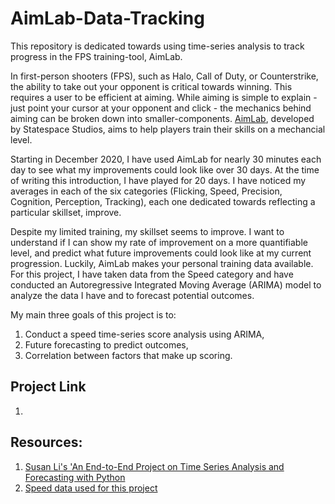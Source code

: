 # AimLab-Data-Tracking
This repository is dedicated towards using time-series analysis to track progress in the FPS training-tool, AimLab. 

In first-person shooters (FPS), such as Halo, Call of Duty, or Counterstrike, the ability to take out your opponent is critical towards winning. This requires a user to be efficient at aiming. While aiming is simple to explain - just point your cursor at your opponent and click - the mechanics behind aiming can be broken down into smaller-components. [AimLab](https://aimlab.gg/), developed by Statespace Studios, aims to help players train their skills on a mechancial level.

Starting in December 2020, I have used AimLab for nearly 30 minutes each day to see what my improvements could look like over 30 days. At the time of writing this introduction, I have played for 20 days. I have noticed my averages in each of the six categories (Flicking, Speed, Precision, Cognition, Perception, Tracking), each one dedicated towards reflecting a particular skillset, improve.

Despite my limited training, my skillset seems to improve. I want to understand if I can show my rate of improvement on a more quantifiable level, and predict what future improvements could look like at my current progression. Luckily, AimLab makes your personal training data available. For this project, I have taken data from the Speed category and have conducted an Autoregressive Integrated Moving Average (ARIMA) model to analyze the data I have and to forecast potential outcomes.

My main three goals of this project is to: 
1. Conduct a speed time-series score analysis using ARIMA,  
2. Future forecasting to predict outcomes,  
3. Correlation between factors that make up scoring.   

## Project Link
1.  

## Resources:
1. [Susan Li's 'An End-to-End Project on Time Series Analysis and Forecasting with Python](https://towardsdatascience.com/an-end-to-end-project-on-time-series-analysis-and-forecasting-with-python-4835e6bf050b)
2. [Speed data used for this project](https://github.com/inm2/AimLab-Data-Tracking/blob/main/Speed%20Filtering.csv)
